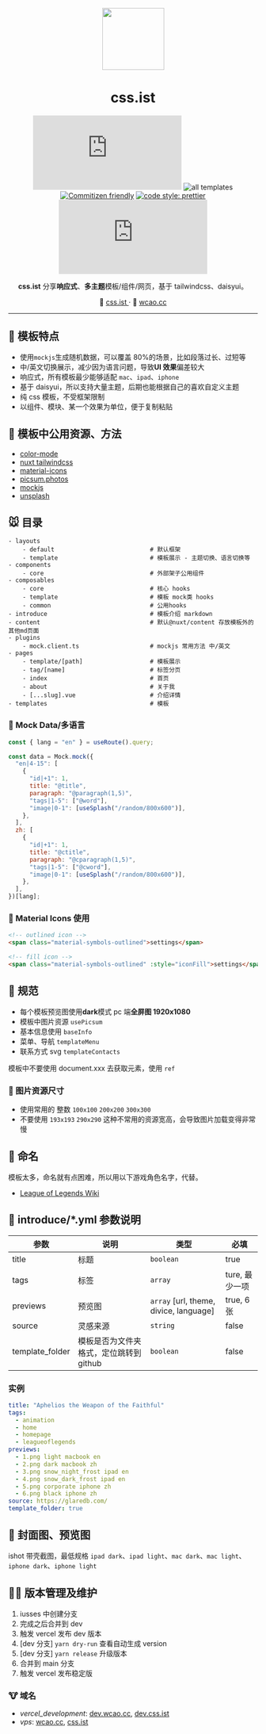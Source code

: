 <p align="center">
<img width='125' src="https://imagedelivery.net/C1c8i0JtRURCOUA0iRLBpQ/35605933-f760-4275-a17c-1ccd36186400/sm"/>
</p>

<div align='center'>
  
# css.ist
  
 ![version](https://img.shields.io/github/package-json/v/meetqy/css.ist) ![all templates](https://img.shields.io/github/directory-file-count/meetqy/css.ist/templates/t?color=red&label=all%20templates) 
[![Commitizen friendly](https://img.shields.io/badge/commitizen-friendly-brightgreen.svg)](http://commitizen.github.io/cz-cli/) [![code style: prettier](https://img.shields.io/badge/code_style-prettier-ff69b4.svg)](https://github.com/prettier/prettier) ![MIT](https://img.shields.io/github/license/meetqy/css.ist) 
  
**css.ist** 分享**响应式**、**多主题**模板/组件/网页，基于 tailwindcss、daisyui。
  
🦇 [css.ist ](https://css.ist) · 🐺 [wcao.cc](https://wcao.cc)
  
</div>

---

## 🐹 模板特点

- 使用`mockjs`生成随机数据，可以覆盖 80%的场景，比如段落过长、过短等
- 中/英文切换展示，减少因为语言问题，导致**UI 效果**偏差较大
- 响应式，所有模板最少能够适配 `mac`、`ipad`、`iphone`
- 基于 daisyui，所以支持大量主题，后期也能根据自己的喜欢自定义主题
- 纯 css 模板，不受框架限制
- 以组件、模块、某一个效果为单位，便于复制粘贴

## 🐶 模板中公用资源、方法

- [color-mode](https://color-mode.nuxtjs.org/)
- [nuxt tailwindcss](https://tailwindcss.nuxtjs.org/examples/daisyui)
- [material-icons](https://fonts.google.com/icons)
- [picsum.photos](https://picsum.photos/)
- [mockjs](http://mockjs.com)
- [unsplash](https://unsplash.com)

## 🐭 目录

```tree
- layouts
    - default                           # 默认框架
    - template                          # 模板展示 - 主题切换、语言切换等
- components
    - core                              # 外部架子公用组件
- composables
    - core                              # 核心 hooks
    - template                          # 模板 mock类 hooks
    - common                            # 公用hooks
- introduce                             # 模板介绍 markdown
- content                               # 默认@nuxt/content 存放模板外的其他md页面
- plugins
    - mock.client.ts                    # mockjs 常用方法 中/英文
- pages
    - template/[path]                   # 模板展示
    - tag/[name]                        # 标签分页
    - index                             # 首页
    - about                             # 关于我
    - [...slug].vue                     # 介绍详情
- templates                             # 模板
```

### 🐰 Mock Data/多语言

```js
const { lang = "en" } = useRoute().query;

const data = Mock.mock({
  "en|4-15": [
    {
      "id|+1": 1,
      title: "@title",
      paragraph: "@paragraph(1,5)",
      "tags|1-5": ["@word"],
      "image|0-1": [useSplash("/random/800x600")],
    },
  ],
  zh: [
    {
      "id|+1": 1,
      title: "@ctitle",
      paragraph: "@cparagraph(1,5)",
      "tags|1-5": ["@cword"],
      "image|0-1": [useSplash("/random/800x600")],
    },
  ],
})[lang];
```

### 🐺 Material Icons 使用

```html
<!-- outlined icon -->
<span class="material-symbols-outlined">settings</span>

<!-- fill icon -->
<span class="material-symbols-outlined" :style="iconFill">settings</span>
```

## 🐸 规范

- 每个模板预览图使用**dark**模式 pc 端**全屏图 1920x1080**
- 模板中图片资源 `usePicsum`
- 基本信息使用 `baseInfo`
- 菜单、导航 `templateMenu`
- 联系方式 svg `templateContacts`

模板中不要使用 document.xxx 去获取元素，使用 `ref`

### 🐧 图片资源尺寸

- 使用常用的 整数 `100x100` `200x200` `300x300`
- 不要使用 `193x193` `290x290` 这种不常用的资源宽高，会导致图片加载变得非常慢

## 🐯 命名

模板太多，命名就有点困难，所以用以下游戏角色名字，代替。

- [League of Legends Wiki](https://leagueoflegends.fandom.com/wiki/List_of_champions)

## 🦋 introduce/\*.yml 参数说明

| 参数            | 说明                                    | 类型                                   | 必填           |
| --------------- | --------------------------------------- | -------------------------------------- | -------------- |
| title           | 标题                                    | `boolean`                              | true           |
| tags            | 标签                                    | `array`                                | ture, 最少一项 |
| previews        | 预览图                                  | `array` [url, theme, divice, language] | true, 6 张     |
| source          | 灵感来源                                | `string`                               | false          |
| template_folder | 模板是否为文件夹格式，定位跳转到 github | `boolean`                              | false          |

### 实例

```yml
title: "Aphelios the Weapon of the Faithful"
tags:
  - animation
  - home
  - homepage
  - leagueoflegends
previews:
  - 1.png light macbook en
  - 2.png dark macbook zh
  - 3.png snow_night_frost ipad en
  - 4.png snow_dark_frost ipad en
  - 5.png corporate iphone zh
  - 6.png black iphone zh
source: https://glaredb.com/
template_folder: true
```

## 🐨 封面图、预览图

ishot 带壳截图，最低规格 `ipad dark`、`ipad light`、`mac dark`、`mac light`、`iphone dark`、`iphone light`

## 🐻‍❄️ 版本管理及维护

1. iusses 中创建分支
2. 完成之后合并到 dev
3. 触发 vercel 发布 dev 版本
4. [dev 分支] `yarn dry-run` 查看自动生成 version
5. [dev 分支] `yarn release` 升级版本
6. 合并到 main 分支
7. 触发 vercel 发布稳定版

### 🐮 域名

- _vercel_development_: [dev.wcao.cc](https://dev.wcao.cc), [dev.css.ist](https://dev.css.ist)
- _vps_: [wcao.cc](https://wcao.cc), [css.ist](https://css.ist)
